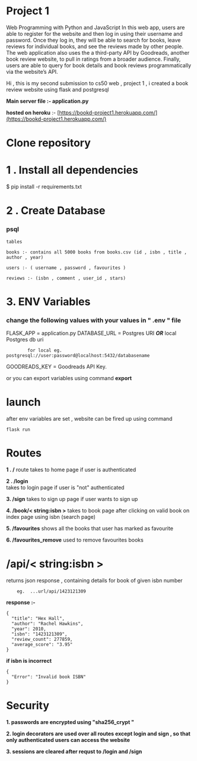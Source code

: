 
# Project 1
Web Programming with Python and JavaScript
In this web app, users are able to register for the website and then log in using their username and password. Once they log in, they will be able to search for books, leave reviews for individual books, and see the reviews made by other people. The web application also uses the a third-party API by Goodreads, another book review website, to pull in ratings from a broader audience. Finally, users are able to query for book details and book reviews programmatically via the website’s API.
  

Hi , this is my second submission to cs50 web ,  project 1 , i created a book review website using flask and postgresql  

**Main server file :- application.py**

**hosted on heroku** :- [https://bookd-project1.herokuapp.com/](https://bookd-project1.herokuapp.com/)

# Clone repository

# 1 . Install all dependencies
$ pip install -r requirements.txt

# 2 . Create Database 

###  psql
	tables 
	
	books :- contains all 5000 books from books.csv (id , isbn , title , author , year)

	users :- ( username , password , favourites )

	reviews :- (isbn , comment , user_id , stars)

# 3. ENV Variables
### change the following values with your values in " .env " file
FLASK_APP = application.py 
DATABASE_URL = Postgres  URI  ***OR***  local Postgres db uri
					
			for local eg.  postgresql://user:password@localhost:5432/databasename
				 	 
GOODREADS_KEY = Goodreads API Key.

or you can export variables using  command **export**

# launch
after env variables are set , website can be fired up using command 

	flask run 
# Routes 

**1 .  /**
route  takes to home page if user is authenticated 

**2 .  /login**  
 takes to login page if user is "not" authenticated

**3. /sign**
takes to sign up page if user wants to sign up

**4. /book/< string:isbn >**
takes to book page after clicking on valid book on index page using isbn (search page)

**5. /favourites**
shows all the books that user has marked as favourite

**6. /favourites_remove**
used to remove favourites books


# /api/< string:isbn >

returns json response , containing details for book of given isbn number

		eg.  ...url/api/1423121309
		
**response :-**		

	{
	  "title": "Hex Hall", 
	  "author": "Rachel Hawkins", 
	  "year": 2010, 
	  "isbn": "1423121309", 
	  "review_count": 277859, 
	  "average_score": "3.95"
	}
  **if isbn is incorrect**

	{
	  "Error": "Invalid book ISBN"
	}

	

# Security 
**1. passwords are encrypted using  "sha256_crypt "**

**2. login decorators are used over all routes except login and sign , so that only authenticated users can access the website**

**3. sessions are cleared after requst to /login and /sign**
